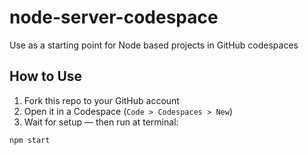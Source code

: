 # node-server-codespace
Use as a starting point for Node based projects in GitHub codespaces

## How to Use

1. Fork this repo to your GitHub account
2. Open it in a Codespace (`Code > Codespaces > New`)
3. Wait for setup — then run at terminal:

```bash
npm start
